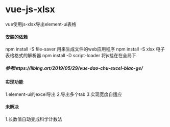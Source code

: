 # vue-js-xlsx
vue使用js-xlsx导出element-ui表格
#### 安装的依赖
npm install -S file-saver           用来生成文件的web应用程序
npm install -S xlsx                 电子表格格式的解析器
npm install -D script-loader        将js挂在在全局下

##### 参考https://libing.art/2019/05/29/vue-dao-chu-excel-biao-ge/

#### 实现功能
1.element-ui的excel导出 
2.导出多个tab 
3.实现宽度自适应

#### 未解决
1.长数值自动变成科学计数法

